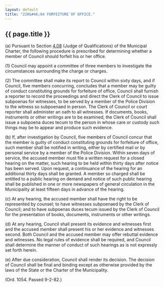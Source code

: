 ```yaml
---
layout: default 
title: "220&#46;04 FORFEITURE OF OFFICE."
---
```


{{ page.title }}
----------------

​(a) Pursuant to Section [4.08](136daf56.html) (Judge of Qualifications)
of the Municipal Charter, the following procedure is prescribed for
determining whether a member of Council should forfeit his or her
office.

​(1) Council may appoint a committee of three members to investigate the
circumstances surrounding the charge or charges.

​(2) The committee shall make its report to Council within sixty days,
and if Council, five members concurring, concludes that a member may be
guilty of conduct constituting grounds for forfeiture of office, Council
shall furnish a reporter to record the proceedings and direct the Clerk
of Council to issue subpoenas for witnesses, to be served by a member of
the Police Division to the witness so subpoenaed in person. The Clerk of
Council or court reporter shall administer an oath to all witnesses. If
documents, books, instruments or other writings are to be examined, the
Clerk of Council shall issue a subpoena duces tecum to the person in
whose care or custody such things may be to appear and produce such
evidence.

​(b) If, after investigation by Council, five members of Council concur
that the member is guilty of conduct constituting grounds for forfeiture
of office, such member shall be notified in writing, either by certified
mail or by personal service by a member of the Police Division. Within
seven days of service, the accused member must file a written request
for a closed hearing on the matter, such hearing to be held within
thirty days after notice has been served. Upon request, a continuance of
the hearing for an additional thirty days shall be granted. A member so
charged shall be entitled to a public hearing on demand and notice of
such public hearing shall be published in one or more newspapers of
general circulation in the Municipality at least fifteen days in advance
of the hearing.

​(c) At any hearing, the accused member shall have the right to be
represented by counsel; to have witnesses subpoenaed by the Clerk of
Council; and to have subpoenas duces tecum issued by the Clerk of
Council for the presentation of books, documents, instruments or other
writings.

​(d) At any hearing, Council shall present its evidence and witnesses
first and the accused member shall present his or her evidence and
witnesses second. Both Council and the accused member may offer rebuttal
evidence and witnesses. No legal rules of evidence shall be required,
and Council shall determine the manner of conduct of such hearings as is
not expressly set forth herein.

​(e) After due consideration, Council shall render its decision. The
decision of Council shall be final and binding except as otherwise
provided by the laws of the State or the Charter of the Municipality.

(Ord. 1054. Passed 9-2-82.)
